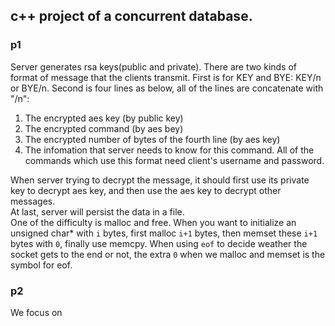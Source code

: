 ## c++ project of a concurrent database.

### p1
Server generates rsa keys(public and private). There are two kinds of format of message that the clients transmit. First is for KEY and BYE: KEY/n or BYE/n. Second is four lines as below, all of the lines are concatenate with "/n":
1. The encrypted aes key (by public key)
2. The encrypted command (by aes bey)
3. The encrypted number of bytes of the fourth line (by aes key)
4. The infomation that server needs to know for this command. All of the commands which use this format need client's username and password.

When server trying to decrypt the message, it should first use its private key to decrypt aes key, and then use the aes key to decrypt other messages.<br>
At last, server will persist the data in a file.<br>
One of the difficulty is malloc and free. When you want to initialize an unsigned char* with `i` bytes, first malloc `i+1` bytes, then memset these `i+1` bytes with `0`, finally use memcpy. When using `eof` to decide weather the socket gets to the end or not, the extra `0` when we malloc and memset is the symbol for eof.

### p2
We focus on 


